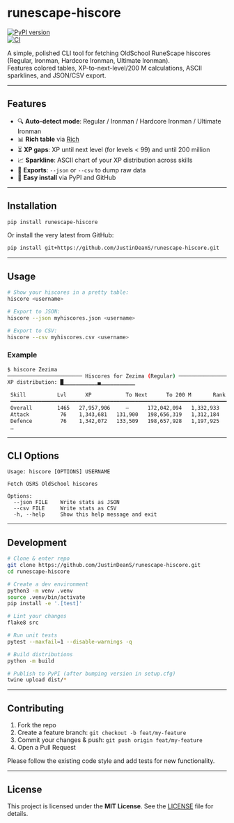 # runescape-hiscore

[![PyPI version](https://img.shields.io/pypi/v/runescape-hiscore.svg)](https://pypi.org/project/runescape-hiscore/)  
[![CI](https://github.com/JustinDeanS/runescape-hiscore/actions/workflows/python-package.yml/badge.svg)](https://github.com/JustinDeanS/runescape-hiscore/actions)

A simple, polished CLI tool for fetching OldSchool RuneScape hiscores (Regular, Ironman, Hardcore Ironman, Ultimate Ironman).  
Features colored tables, XP-to-next-level/200 M calculations, ASCII sparklines, and JSON/CSV export.

---

## Features

- 🔍 **Auto-detect mode**: Regular / Ironman / Hardcore Ironman / Ultimate Ironman  
- 📊 **Rich table** via [Rich](https://github.com/Textualize/rich)  
- ⏳ **XP gaps**: XP until next level (for levels < 99) and until 200 million  
- 📈 **Sparkline**: ASCII chart of your XP distribution across skills  
- 📑 **Exports**: `--json` or `--csv` to dump raw data  
- 🎯 **Easy install** via PyPI and GitHub  

---

## Installation

```bash
pip install runescape-hiscore
```

Or install the very latest from GitHub:

```bash
pip install git+https://github.com/JustinDeanS/runescape-hiscore.git
```

---

## Usage

```bash
# Show your hiscores in a pretty table:
hiscore <username>

# Export to JSON:
hiscore --json myhiscores.json <username>

# Export to CSV:
hiscore --csv myhiscores.csv <username>
```

### Example

```bash
$ hiscore Zezima
──────────────────────── Hiscores for Zezima (Regular) ────────────────────────
XP distribution: █▁▁▁▁▁▁▁▁▁▁▁▄▁▁▁▁▁▁▁▁▁▁▁

 Skill          Lvl      XP           To Next      To 200 M       Rank  
 ━━━━━━━━━━━━━━━━━━━━━━━━━━━━━━━━━━━━━━━━━━━━━━━━━━━━━━━━━━━━━━━━━━━━━━
 Overall        1465   27,957,906     —      172,042,094   1,332,933  
 Attack          76    1,343,681   131,900   198,656,319   1,312,184  
 Defence         76    1,342,072   133,509   198,657,928   1,197,925  
 …
```

---

## CLI Options

```text
Usage: hiscore [OPTIONS] USERNAME

Fetch OSRS OldSchool hiscores

Options:
  --json FILE    Write stats as JSON
  --csv FILE     Write stats as CSV
  -h, --help     Show this help message and exit
```

---

## Development

```bash
# Clone & enter repo
git clone https://github.com/JustinDeanS/runescape-hiscore.git
cd runescape-hiscore

# Create a dev environment
python3 -m venv .venv
source .venv/bin/activate
pip install -e '.[test]'

# Lint your changes
flake8 src

# Run unit tests
pytest --maxfail=1 --disable-warnings -q

# Build distributions
python -m build

# Publish to PyPI (after bumping version in setup.cfg)
twine upload dist/*
```

---

## Contributing

1. Fork the repo  
2. Create a feature branch: `git checkout -b feat/my-feature`  
3. Commit your changes & push: `git push origin feat/my-feature`  
4. Open a Pull Request  

Please follow the existing code style and add tests for new functionality.

---

## License

This project is licensed under the **MIT License**. See the [LICENSE](LICENSE) file for details.
